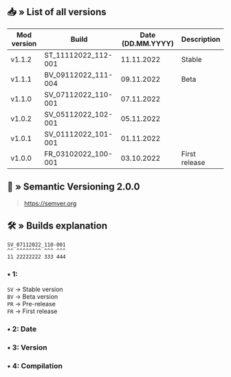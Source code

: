 ## 📥 » List of all versions
| Mod version | Build               | Date (DD.MM.YYYY) | Description   | 
|-------------|---------------------|-------------------|:--------------|
| v1.1.2      | ST_11112022_112-001 | 11.11.2022        | Stable        |
| v1.1.1      | BV_09112022_111-004 | 09.11.2022        | Beta          |
| v1.1.0      | SV_07112022_110-001 | 07.11.2022        |               |
| v1.0.2      | SV_05112022_102-001 | 05.11.2022        |               |
| v1.0.1      | SV_01112022_101-001 | 01.11.2022        |               |
| v1.0.0      | FR_03102022_100-001 | 03.10.2022        | First release |

## 📝 » Semantic Versioning 2.0.0
> https://semver.org

## 🛠️ » Builds explanation
```
SV_07112022_110-001
^^ ^^^^^^^^ ^^^ ^^^  
11 22222222 333 444
```

### • 1:
`SV` -> Stable version  
`BV` -> Beta version  
`PR` -> Pre-release  
`FR` -> First release

### • 2: Date
### • 3: Version
### • 4: Compilation